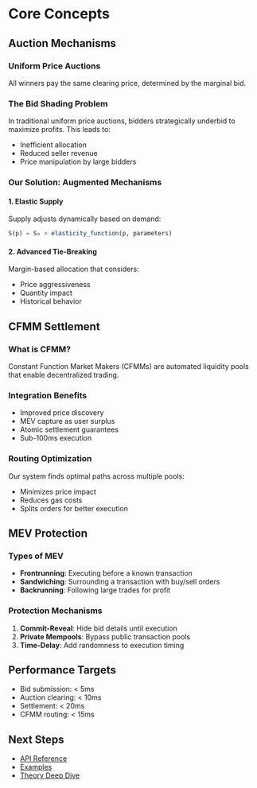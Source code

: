 # Core Concepts

## Auction Mechanisms

### Uniform Price Auctions
All winners pay the same clearing price, determined by the marginal bid.

### The Bid Shading Problem
In traditional uniform price auctions, bidders strategically underbid to maximize profits. This leads to:
- Inefficient allocation
- Reduced seller revenue
- Price manipulation by large bidders

### Our Solution: Augmented Mechanisms

#### 1. Elastic Supply
Supply adjusts dynamically based on demand:
```julia
S(p) = S₀ × elasticity_function(p, parameters)
```

#### 2. Advanced Tie-Breaking
Margin-based allocation that considers:
- Price aggressiveness
- Quantity impact
- Historical behavior

## CFMM Settlement

### What is CFMM?
Constant Function Market Makers (CFMMs) are automated liquidity pools that enable decentralized trading.

### Integration Benefits
- Improved price discovery
- MEV capture as user surplus
- Atomic settlement guarantees
- Sub-100ms execution

### Routing Optimization
Our system finds optimal paths across multiple pools:
- Minimizes price impact
- Reduces gas costs
- Splits orders for better execution

## MEV Protection

### Types of MEV
- **Frontrunning**: Executing before a known transaction
- **Sandwiching**: Surrounding a transaction with buy/sell orders
- **Backrunning**: Following large trades for profit

### Protection Mechanisms
1. **Commit-Reveal**: Hide bid details until execution
2. **Private Mempools**: Bypass public transaction pools
3. **Time-Delay**: Add randomness to execution timing

## Performance Targets

- Bid submission: < 5ms
- Auction clearing: < 10ms
- Settlement: < 20ms
- CFMM routing: < 15ms

## Next Steps

- [API Reference](/api/augmented)
- [Examples](/examples/basic)
- [Theory Deep Dive](/theory)